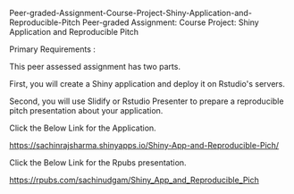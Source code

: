 Peer-graded-Assignment-Course-Project-Shiny-Application-and-Reproducible-Pitch
Peer-graded Assignment: Course Project: Shiny Application and Reproducible Pitch

Primary Requirements : 

This peer assessed assignment has two parts.

First, you will create a Shiny application and deploy it on Rstudio's servers.

Second, you will use Slidify or Rstudio Presenter to prepare a reproducible pitch presentation about your application.

Click the Below Link for the Application.

https://sachinrajsharma.shinyapps.io/Shiny-App-and-Reproducible-Pich/

Click the Below Link for the Rpubs presentation.

https://rpubs.com/sachinudgam/Shiny_App_and_Reproducible_Pich
